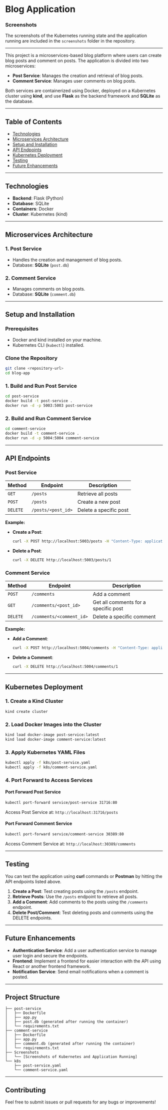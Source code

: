 
# Blog Application

### Screenshots

The screenshots of the Kubernetes running state and the application running are included in the `screenshots` folder in the repository.

---

This project is a microservices-based blog platform where users can create blog posts and comment on posts. The application is divided into two microservices:
- **Post Service**: Manages the creation and retrieval of blog posts.
- **Comment Service**: Manages user comments on blog posts.

Both services are containerized using Docker, deployed on a Kubernetes cluster using **kind**, and use **Flask** as the backend framework and **SQLite** as the database.

---

## Table of Contents
- [Technologies](#technologies)
- [Microservices Architecture](#microservices-architecture)
- [Setup and Installation](#setup-and-installation)
- [API Endpoints](#api-endpoints)
- [Kubernetes Deployment](#kubernetes-deployment)
- [Testing](#testing)
- [Future Enhancements](#future-enhancements)

---

## Technologies

- **Backend**: Flask (Python)
- **Database**: SQLite
- **Containers**: Docker
- **Cluster**: Kubernetes (kind)

---

## Microservices Architecture

### 1. Post Service
- Handles the creation and management of blog posts.
- Database: **SQLite** (`post.db`)

### 2. Comment Service
- Manages comments on blog posts.
- Database: **SQLite** (`comment.db`)

---

## Setup and Installation

### Prerequisites

- Docker and kind installed on your machine.
- Kubernetes CLI (`kubectl`) installed.

### Clone the Repository

```bash
git clone <repository-url>
cd blog-app
```

### 1. Build and Run Post Service

```bash
cd post-service
docker build -t post-service .
docker run -d -p 5003:5003 post-service
```

### 2. Build and Run Comment Service

```bash
cd comment-service
docker build -t comment-service .
docker run -d -p 5004:5004 comment-service
```

---

## API Endpoints

### Post Service

| Method | Endpoint       | Description                |
|--------|----------------|----------------------------|
| `GET`  | `/posts`       | Retrieve all posts         |
| `POST` | `/posts`       | Create a new post          |
| `DELETE` | `/posts/<post_id>` | Delete a specific post |

**Example:**
- **Create a Post**:
  ```bash
  curl -X POST http://localhost:5003/posts -H "Content-Type: application/json" -d '{"title": "My First Post", "content": "This is a test post.", "user_id": 1}'
  ```

- **Delete a Post**:
  ```bash
  curl -X DELETE http://localhost:5003/posts/1
  ```

### Comment Service

| Method | Endpoint              | Description                        |
|--------|-----------------------|------------------------------------|
| `POST` | `/comments`           | Add a comment                      |
| `GET`  | `/comments/<post_id>` | Get all comments for a specific post |
| `DELETE` | `/comments/<comment_id>` | Delete a specific comment          |

**Example:**
- **Add a Comment**:
  ```bash
  curl -X POST http://localhost:5004/comments -H "Content-Type: application/json" -d '{"content": "Nice post!", "post_id": 1, "user_id": 1}'
  ```

- **Delete a Comment**:
  ```bash
  curl -X DELETE http://localhost:5004/comments/1
  ```

---

## Kubernetes Deployment

### 1. Create a Kind Cluster

```bash
kind create cluster
```

### 2. Load Docker Images into the Cluster

```bash
kind load docker-image post-service:latest
kind load docker-image comment-service:latest
```

### 3. Apply Kubernetes YAML Files

```bash
kubectl apply -f k8s/post-service.yaml
kubectl apply -f k8s/comment-service.yaml
```

### 4. Port Forward to Access Services

#### Port Forward Post Service

```bash
kubectl port-forward service/post-service 31716:80
```

Access Post Service at: `http://localhost:31716/posts`

#### Port Forward Comment Service

```bash
kubectl port-forward service/comment-service 30389:80
```

Access Comment Service at: `http://localhost:30389/comments`

---

## Testing

You can test the application using **curl** commands or **Postman** by hitting the API endpoints listed above.

1. **Create a Post**: Test creating posts using the `/posts` endpoint.
2. **Retrieve Posts**: Use the `/posts` endpoint to retrieve all posts.
3. **Add a Comment**: Add comments to the posts using the `/comments` endpoint.
4. **Delete Post/Comment**: Test deleting posts and comments using the DELETE endpoints.

---

## Future Enhancements

- **Authentication Service**: Add a user authentication service to manage user login and secure the endpoints.
- **Frontend**: Implement a frontend for easier interaction with the API using React or another frontend framework.
- **Notification Service**: Send email notifications when a comment is posted.

---

## Project Structure

```
├── post-service
│   ├── Dockerfile
│   ├── app.py
│   ├── post.db (generated after running the container)
│   └── requirements.txt
├── comment-service
│   ├── Dockerfile
│   ├── app.py
│   ├── comment.db (generated after running the container)
│   └── requirements.txt
├── Screenshots
│   └── [Screenshots of Kubernetes and Application Running]
└── k8s
    ├── post-service.yaml
    └── comment-service.yaml
```

---

## Contributing

Feel free to submit issues or pull requests for any bugs or improvements!
